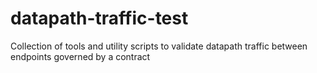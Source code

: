 # datapath-traffic-test

Collection of tools and utility scripts to validate datapath traffic between endpoints governed by a contract

